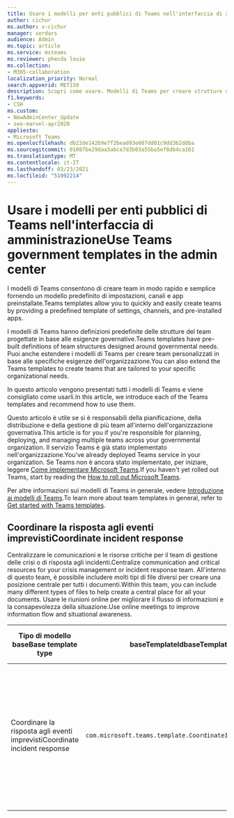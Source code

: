 ```yaml
---
title: Usare i modelli per enti pubblici di Teams nell'interfaccia di amministrazione
author: cichur
ms.author: v-cichur
manager: serdars
audience: Admin
ms.topic: article
ms.service: msteams
ms.reviewer: phecda louie
ms.collection:
- M365-collaboration
localization_priority: Normal
search.appverid: MET150
description: Scopri come usare. Modelli di Teams per creare strutture del team progettate per le esigenze del governo, fornendo impostazioni predefinite, canali e app preinstallato usando l'interfaccia di amministrazione.
f1.keywords:
- CSH
ms.custom:
- NewAdminCenter_Update
- seo-marvel-apr2020
appliesto:
- Microsoft Teams
ms.openlocfilehash: db22de142b9e7f2bead93e607dd01c9dd362ddba
ms.sourcegitcommit: 01087be29daa3abce7d3b03a55ba5ef8db4ca161
ms.translationtype: MT
ms.contentlocale: it-IT
ms.lasthandoff: 03/23/2021
ms.locfileid: "51092214"
---
```

# <a name="use-teams-government-templates-in-the-admin-center"></a><span data-ttu-id="b10e2-104">Usare i modelli per enti pubblici di Teams nell'interfaccia di amministrazione</span><span class="sxs-lookup"><span data-stu-id="b10e2-104">Use Teams government templates in the admin center</span></span>

<span data-ttu-id="b10e2-105">I modelli di Teams consentono di creare team in modo rapido e semplice fornendo un modello predefinito di impostazioni, canali e app preinstallate.</span><span class="sxs-lookup"><span data-stu-id="b10e2-105">Teams templates allow you to quickly and easily create teams by providing a predefined template of settings, channels, and pre-installed apps.</span></span>

<span data-ttu-id="b10e2-106">I modelli di Teams hanno definizioni predefinite delle strutture del team progettate in base alle esigenze governative.</span><span class="sxs-lookup"><span data-stu-id="b10e2-106">Teams templates have pre-built definitions of team structures designed around governmental needs.</span></span> <span data-ttu-id="b10e2-107">Puoi anche estendere i modelli di Teams per creare team personalizzati in base alle specifiche esigenze dell'organizzazione.</span><span class="sxs-lookup"><span data-stu-id="b10e2-107">You can also extend the Teams templates to create teams that are tailored to your specific organizational needs.</span></span>

<span data-ttu-id="b10e2-108">In questo articolo vengono presentati tutti i modelli di Teams e viene consigliato come usarli.</span><span class="sxs-lookup"><span data-stu-id="b10e2-108">In this article, we introduce each of the Teams templates and recommend how to use them.</span></span>

<span data-ttu-id="b10e2-109">Questo articolo è utile se si è responsabili della pianificazione, della distribuzione e della gestione di più team all'interno dell'organizzazione governativa.</span><span class="sxs-lookup"><span data-stu-id="b10e2-109">This article is for you if you're responsible for planning, deploying, and managing multiple teams across your governmental organization.</span></span> <span data-ttu-id="b10e2-110">Il servizio Teams è già stato implementato nell'organizzazione.</span><span class="sxs-lookup"><span data-stu-id="b10e2-110">You've already deployed Teams service in your organization.</span></span> <span data-ttu-id="b10e2-111">Se Teams non è ancora stato implementato, per iniziare, leggere [Come implementare Microsoft Teams](./deploy-overview.md).</span><span class="sxs-lookup"><span data-stu-id="b10e2-111">If you haven't yet rolled out Teams, start by reading the [How to roll out Microsoft Teams](./deploy-overview.md).</span></span>

<span data-ttu-id="b10e2-112">Per altre informazioni sui modelli di Teams in generale, vedere [Introduzione ai modelli di Teams](get-started-with-teams-templates-in-the-admin-console.md).</span><span class="sxs-lookup"><span data-stu-id="b10e2-112">To learn more about team templates in general, refer to [Get started with Teams templates](get-started-with-teams-templates-in-the-admin-console.md).</span></span>

## <a name="coordinate-incident-response"></a><span data-ttu-id="b10e2-113">Coordinare la risposta agli eventi imprevisti</span><span class="sxs-lookup"><span data-stu-id="b10e2-113">Coordinate incident response</span></span>

<span data-ttu-id="b10e2-114">Centralizzare le comunicazioni e le risorse critiche per il team di gestione delle crisi o di risposta agli incidenti.</span><span class="sxs-lookup"><span data-stu-id="b10e2-114">Centralize communication and critical resources for your crisis management or incident response team.</span></span> <span data-ttu-id="b10e2-115">All'interno di questo team, è possibile includere molti tipi di file diversi per creare una posizione centrale per tutti i documenti.</span><span class="sxs-lookup"><span data-stu-id="b10e2-115">Within this team, you can include many different types of files to help create a central place for all your documents.</span></span> <span data-ttu-id="b10e2-116">Usare le riunioni online per migliorare il flusso di informazioni e la consapevolezza della situazione.</span><span class="sxs-lookup"><span data-stu-id="b10e2-116">Use online meetings to improve information flow and situational awareness.</span></span>

| <span data-ttu-id="b10e2-117">Tipo di modello base</span><span class="sxs-lookup"><span data-stu-id="b10e2-117">Base template type</span></span> |<span data-ttu-id="b10e2-118">baseTemplateId</span><span class="sxs-lookup"><span data-stu-id="b10e2-118">baseTemplateId</span></span> | <span data-ttu-id="b10e2-119">Proprietà incluse nel modello base</span><span class="sxs-lookup"><span data-stu-id="b10e2-119">Properties that come with this base template</span></span> |
|-------------------|-------|---------------------------------------------------------------------------|
|<span data-ttu-id="b10e2-120">Coordinare la risposta agli eventi imprevisti</span><span class="sxs-lookup"><span data-stu-id="b10e2-120">Coordinate incident response</span></span>|`com.microsoft.teams.template.CoordinateIncidentResponse`|<span data-ttu-id="b10e2-121">Canali:</span><span class="sxs-lookup"><span data-stu-id="b10e2-121">Channels:</span></span> <ul><li><span data-ttu-id="b10e2-122">Generale</span><span class="sxs-lookup"><span data-stu-id="b10e2-122">General</span></span><li><span data-ttu-id="b10e2-123">Annunci</span><span class="sxs-lookup"><span data-stu-id="b10e2-123">Announcements</span></span></li><li><span data-ttu-id="b10e2-124">Logistica</span><span class="sxs-lookup"><span data-stu-id="b10e2-124">Logistics</span></span></li><li><span data-ttu-id="b10e2-125">Pianificazione</span><span class="sxs-lookup"><span data-stu-id="b10e2-125">Planning</span></span></li><li><span data-ttu-id="b10e2-126">Ripristino</span><span class="sxs-lookup"><span data-stu-id="b10e2-126">Recovery</span></span></li><li><span data-ttu-id="b10e2-127">Urgente</span><span class="sxs-lookup"><span data-stu-id="b10e2-127">Urgent</span></span></li></ul> <span data-ttu-id="b10e2-128">App:</span><span class="sxs-lookup"><span data-stu-id="b10e2-128">Apps:</span></span> <ul><li><span data-ttu-id="b10e2-129">Wiki</span><span class="sxs-lookup"><span data-stu-id="b10e2-129">Wiki</span></span></li><li><span data-ttu-id="b10e2-130">Excel</span><span class="sxs-lookup"><span data-stu-id="b10e2-130">Excel</span></span></li><li><span data-ttu-id="b10e2-131">OneNote</span><span class="sxs-lookup"><span data-stu-id="b10e2-131">OneNote</span></span></li><li><span data-ttu-id="b10e2-132">SharePoint</span><span class="sxs-lookup"><span data-stu-id="b10e2-132">SharePoint</span></span></li><li><span data-ttu-id="b10e2-133">Programmazione</span><span class="sxs-lookup"><span data-stu-id="b10e2-133">Planner</span></span></li></ul>|
||||